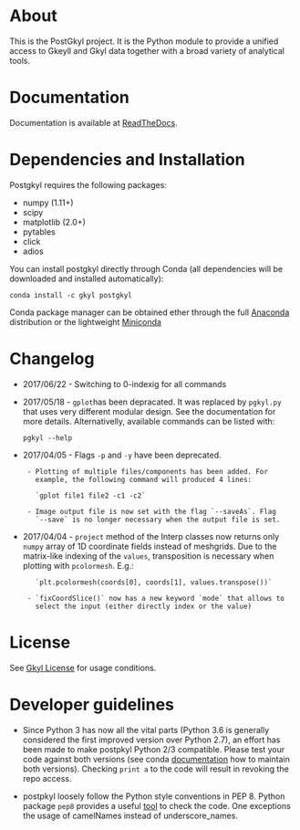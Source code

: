 # About

This is the PostGkyl project. It is the Python module to provide a
unified access to Gkeyll and Gkyl data together with a broad variety of
analytical tools.

# Documentation

Documentation is available at [ReadTheDocs](http://gkyl.rtfd.io).

# Dependencies and Installation

Postgkyl requires the following packages:

 * numpy (1.11+)
 * scipy
 * matplotlib (2.0+)
 * pytables
 * click
 * adios

You can install postgkyl directly through Conda (all dependencies will
be downloaded and installed automatically):

~~~~~~~
conda install -c gkyl postgkyl
~~~~~~~

Conda package manager can be obtained ether through the full
[Anaconda](https://www.continuum.io/downloads) distribution or the
lightweight [Miniconda](https://conda.io/miniconda.html)

# Changelog

* 2017/06/22
       - Switching to 0-indexig for all commands

* 2017/05/18
       - `gplot`has been depracated. It was replaced by `pgkyl.py`
         that uses very different modular design. See the
         documentation for more details. Alternativelly, available
         commands can be listed with:

 	 `pgkyl --help`

* 2017/04/05
       - Flags `-p` and `-y` have been deprecated.

       - Plotting of multiple files/components has been added. For
         example, the following command will produced 4 lines:

         `gplot file1 file2 -c1 -c2`

       - Image output file is now set with the flag `--saveAs`. Flag
         `--save` is no longer necessary when the output file is set.

* 2017/04/04
       - `project` method of the Interp classes now returns only
         `numpy` array of 1D coordinate fields instead of
         meshgrids. Due to the matrix-like indexing of the `values`,
         transposition is necessary when plotting with
         `pcolormesh`. E.g.:

         `plt.pcolormesh(coords[0], coords[1], values.transpose())`

       - `fixCoordSlice()` now has a new keyword `mode` that allows to
         select the input (either directly index or the value)

# License

See [Gkyl License](http://gkyl.readthedocs.io/en/latest/license.html) for usage conditions.

# Developer guidelines

* Since Python 3 has now all the vital parts (Python 3.6 is generally
  considered the first improved version over Python 2.7), an effort
  has been made to make postpkyl Python 2/3 compatible. Please test
  your code against both versions (see conda
  [documentation](https://conda.io/docs/py2or3.html) how to maintain
  both versions). Checking `print a` to the code will result in
  revoking the repo access.

* postpkyl loosely follow the Python style conventions in PEP
  8. Python package `pep8` provides a useful
  [tool](https://pypi.python.org/pypi/pep8) to check the code. One
  exceptions the usage of camelNames instead of underscore_names.

